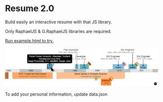 # Resume 2.0
Build easily an interactive resume with that JS library.

Only RaphaelJS & G.RaphaelJS libraries are required.

[Run example.html to try.](https://htmlpreview.github.io/?https://github.com/remmel/Resume-2.0/blob/master/example.html)

[![screenshot](screenshot.png)](https://htmlpreview.github.io/?https://github.com/remmel/Resume-2.0/blob/master/example.html)

To add your personal information, update data.json
